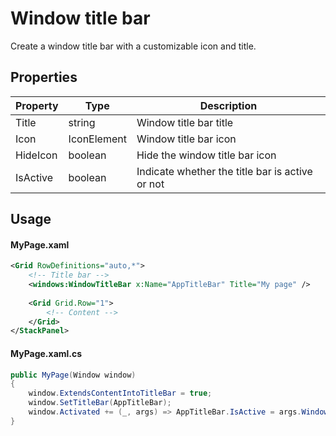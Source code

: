 # Window title bar
Create a window title bar with a customizable icon and title.

## Properties
| Property | Type | Description |
| -------- | -------- | -------- |
| Title | string | Window title bar title |
| Icon | IconElement | Window title bar icon |
| HideIcon | boolean | Hide the window title bar icon |
| IsActive | boolean | Indicate whether the title bar is active or not |

## Usage
#### MyPage.xaml
```xml
<Grid RowDefinitions="auto,*">
    <!-- Title bar -->
    <windows:WindowTitleBar x:Name="AppTitleBar" Title="My page" />
    
    <Grid Grid.Row="1">
        <!-- Content -->
    </Grid>
</StackPanel>
```
#### MyPage.xaml.cs
```cs
public MyPage(Window window)
{
    window.ExtendsContentIntoTitleBar = true;
    window.SetTitleBar(AppTitleBar);
    window.Activated += (_, args) => AppTitleBar.IsActive = args.WindowActivationState != WindowActivationState.Deactivated;
}
```
